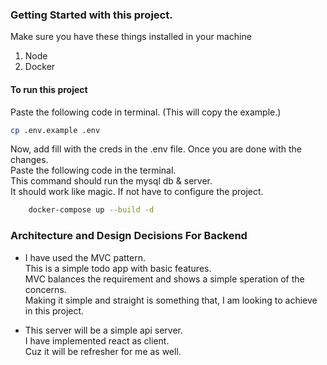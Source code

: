 ### Getting Started with this project.

Make sure you have these things installed in your machine

1. Node
2. Docker

#### To run this project

Paste the following code in terminal. (This will copy the example.)

```bash
cp .env.example .env
```

Now, add fill with the creds in the .env file. Once you are done with the changes.\
Paste the following code in the terminal.\
This command should run the mysql db & server.\
It should work like magic. If not have to configure the project.

```bash
    docker-compose up --build -d
```

### Architecture and Design Decisions For Backend

- I have used the MVC pattern.\
  This is a simple todo app with basic features.\
  MVC balances the requirement and shows a simple speration of the concerns.\
  Making it simple and straight is something that, I am looking to achieve in this project.

- This server will be a simple api server.\
  I have implemented react as client.\
  Cuz it will be refresher for me as well.
